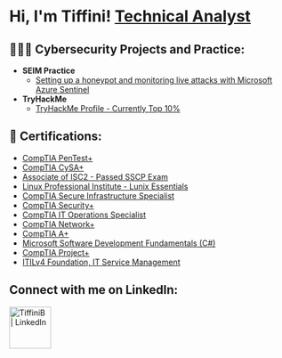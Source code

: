 <h1>Hi, I'm Tiffini!  <a href="https://www.linkedin.com/in/tiffinib/">Technical Analyst</a>

<h2> 👩🏾‍💻 Cybersecurity Projects and Practice:</h2>

- <b>SEIM Practice</b>
  - [Setting up a honeypot and monitoring live attacks with Microsoft Azure Sentinel](https://github.com/tiffiniffit/MSSIEMLab)
- <b>TryHackMe</b>
  - [TryHackMe Profile - Currently Top 10%](https://tryhackme.com/p/iniffit)

<h2> 📄 Certifications:</h2>

 <b></b>
  - [CompTIA PenTest+](https://www.credly.com/badges/50efc22f-1d48-4e25-abb1-009d23c8591a/public_url)
  - [CompTIA CySA+](https://www.credly.com/badges/abde65b0-9d4b-4fdd-99f7-58782db79a5b/public_url)
  - [Associate of ISC2 - Passed SSCP Exam](https://www.credly.com/badges/686f95a9-fb0c-486c-8c21-ef93922d8567/public_url)
  - [Linux Professional Institute - Lunix Essentials](https://cs.lpi.org/caf/Xamman/certification/verify/LPI000572967/seclxcgdlx)
  - [CompTIA Secure Infrastructure Specialist](https://www.credly.com/badges/90d27750-6cd7-402b-8044-c38735603e57/public_url)
  - [CompTIA Security+](https://www.credly.com/badges/a62a1efe-a904-424f-9adc-183616f6ac71/public_url)
  - [CompTIA IT Operations Specialist](https://www.credly.com/badges/67fabda7-421f-42ee-99c6-60c61e31b316/public_url)
  - [CompTIA Network+](https://www.credly.com/badges/5e5ea4db-5d91-4df1-af8d-1d9b4d6f8f25/public_url)
  - [CompTIA A+](https://www.credly.com/badges/7b96a4c6-357c-48ab-af07-e29158a7c880/public_url)
  - [Microsoft Software Development Fundamentals (C#)](https://www.credly.com/badges/7a14e9bf-6410-4612-9eb8-327c3a6b83c6/public_url)
  - [CompTIA Project+](https://www.credly.com/badges/8a8cc928-69a4-4bb5-bd7e-0f29e21e42db/public_url)
  - [ITILv4 Foundation, IT Service Management](https://drive.google.com/file/d/1aSiCGyASrA6vPJ-4wxd7tH-vcpBrI_oa/view?usp=sharing)
 

<h2> Connect with me on LinkedIn:</h2>

[<img align="left" alt="TiffiniB | LinkedIn" width="75px" src="https://www.fpsa.org/wp-content/uploads/linkedin-logo-copy.png" />][linkedin]


[linkedin]: https://linkedin.com/in/tiffinib

<!--
**tiffiniffit/tiffininiffit** is a ✨ _special_ ✨ repository because its `README.md` (this file) appears on your GitHub profile.

Here are some ideas to get you started:

- 🔭 I’m currently working on ...
- 🌱 I’m currently learning ...
- 👯 I’m looking to collaborate on ...
- 🤔 I’m looking for help with ...
- 💬 Ask me about ...
- 📫 How to reach me: ...
- 😄 Pronouns: ...
- ⚡ Fun fact: ...
-->

